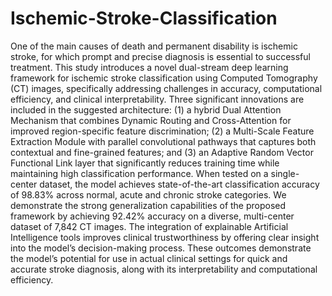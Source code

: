 # Ischemic-Stroke-Classification

One of the main causes of death and permanent disability is ischemic stroke, for which
prompt and precise diagnosis is essential to successful treatment. This study introduces a novel dual-stream
deep learning framework for ischemic stroke classification using Computed Tomography (CT) images,
specifically addressing challenges in accuracy, computational efficiency, and clinical interpretability. Three
significant innovations are included in the suggested architecture: (1) a hybrid Dual Attention Mechanism
that combines Dynamic Routing and Cross-Attention for improved region-specific feature discrimination;
(2) a Multi-Scale Feature Extraction Module with parallel convolutional pathways that captures both
contextual and fine-grained features; and (3) an Adaptive Random Vector Functional Link layer that
significantly reduces training time while maintaining high classification performance. When tested on a
single-center dataset, the model achieves state-of-the-art classification accuracy of 98.83% across normal,
acute and chronic stroke categories. We demonstrate the strong generalization capabilities of the proposed
framework by achieving 92.42% accuracy on a diverse, multi-center dataset of 7,842 CT images. The
integration of explainable Artificial Intelligence tools improves clinical trustworthiness by offering clear
insight into the model’s decision-making process. These outcomes demonstrate the model’s potential for
use in actual clinical settings for quick and accurate stroke diagnosis, along with its interpretability and
computational efficiency.
